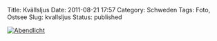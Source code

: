 Title: Kvällsljus
Date: 2011-08-21 17:57
Category: Schweden
Tags: Foto, Ostsee
Slug: kvallsljus
Status: published

[![Abendlicht](/pic/kvallsbatar_s.jpg "Abendlicht")](/pic/kvallsbatar_l.jpg)

